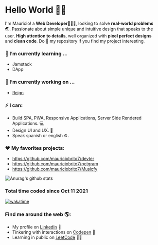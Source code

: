 <!--
**mauriciobrito7/mauriciobrito7** is a ✨ _special_ ✨ repository because its `README.md` (this file) appears on your GitHub profile.

Here are some ideas to get you started:

- 🔭 I’m currently working on ...
- 🌱 I’m currently learning ...
- 👯 I’m looking to collaborate on ...
- 🤔 I’m looking for help with ...
- 💬 Ask me about ...
- 📫 How to reach me: ...
- 😄 Pronouns: ...
- ⚡ Fun fact: ...
-->


# Hello World 👋🏽

I'm Mauricio! a **Web Developer**👨🏽‍💻, looking to solve **real-world problems**:earth_asia:. Passionate about simple unique and intuitive design that speaks to the user. **High attention to details**, well organized with **pixel perfect designs** and **clean code**. Do :star2: my repository if you find my project interesting.

### 🌱 I’m currently learning ...

- Jamstack
- DApp

### 🔭 I’m currently working on ...

- [Reign](https://www.reign.cl/)

### ⚡ I can:

- Build SPA, PWA, Responsive Applications, Server Side Rendered Applications. 💻
- Design UI and UX. 🎨
- Speak spanish or english ⚙.

### ❤ My favorites projects:

- https://github.com/mauriciobrito7/devter
- https://github.com/mauriciobrito7/petgram
- https://github.com/mauriciobrito7/Musicfy

![Anurag's github stats](https://github-readme-stats.vercel.app/api?username=mauriciobrito7&show_icons=true&theme=radical)

### Total time coded since Oct 11 2021

[![wakatime](https://wakatime.com/badge/user/6c0a6c17-ab26-4302-ae3e-eca083d92b7a.svg)](https://wakatime.com/@6c0a6c17-ab26-4302-ae3e-eca083d92b7a)

### Find me around the web 🌎:

- My profile on <a  href="https://www.linkedin.com/in/mauricio-brito-62b0a6140/">LinkedIn</a> 💼
- Tinkering with interactions on <a href="https://codepen.io/MauricioBrito7"> Codepen</a> 🏓
- Learning in public on <a href="https://leetcode.com/mauriciobrito7/">LeetCode</a> ✍🏽
